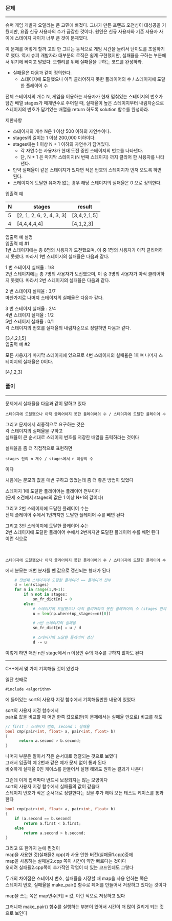 ### 문제
***
슈퍼 게임 개발자 오렐리는 큰 고민에 빠졌다. 그녀가 만든 프랜즈 오천성이 대성공을 거뒀지만, 요즘 신규 사용자의 수가 급감한 것이다. 원인은 신규 사용자와 기존 사용자 사이에 스테이지 차이가 너무 큰 것이 문제였다.  

이 문제를 어떻게 할까 고민 한 그녀는 동적으로 게임 시간을 늘려서 난이도를 조절하기로 했다. 역시 슈퍼 개발자라 대부분의 로직은 쉽게 구현했지만, 실패율을 구하는 부분에서 위기에 빠지고 말았다. 오렐리를 위해 실패율을 구하는 코드를 완성하라.  
  
* 실패율은 다음과 같이 정의한다.  
  * 스테이지에 도달했으나 아직 클리어하지 못한 플레이어의 수 / 스테이지에 도달한 플레이어 수

전체 스테이지의 개수 N, 게임을 이용하는 사용자가 현재 멈춰있는 스테이지의 번호가 담긴 배열 stages가 매개변수로 주어질 때, 실패율이 높은 스테이지부터 내림차순으로 스테이지의 번호가 담겨있는 배열을 return 하도록 solution 함수를 완성하라.  

제한사항  
* 스테이지의 개수 N은 1 이상 500 이하의 자연수이다.
* stages의 길이는 1 이상 200,000 이하이다.
* stages에는 1 이상 N + 1 이하의 자연수가 담겨있다.
  * 각 자연수는 사용자가 현재 도전 중인 스테이지의 번호를 나타낸다.
  * 단, N + 1 은 마지막 스테이지(N 번째 스테이지) 까지 클리어 한 사용자를 나타낸다.
* 만약 실패율이 같은 스테이지가 있다면 작은 번호의 스테이지가 먼저 오도록 하면 된다.
* 스테이지에 도달한 유저가 없는 경우 해당 스테이지의 실패율은 0 으로 정의한다.
  
입출력 예

|N|	stages|	result|
|---|---|---|
|5|	[2, 1, 2, 6, 2, 4, 3, 3]|	[3,4,2,1,5]|
|4|	[4,4,4,4,4]|	[4,1,2,3]|

입출력 예 설명  
입출력 예 #1  
1번 스테이지에는 총 8명의 사용자가 도전했으며, 이 중 1명의 사용자가 아직 클리어하지 못했다. 따라서 1번 스테이지의 실패율은 다음과 같다.  

1 번 스테이지 실패율 : 1/8  
2번 스테이지에는 총 7명의 사용자가 도전했으며, 이 중 3명의 사용자가 아직 클리어하지 못했다. 따라서 2번 스테이지의 실패율은 다음과 같다.  
  
2 번 스테이지 실패율 : 3/7  
마찬가지로 나머지 스테이지의 실패율은 다음과 같다.  
  
3 번 스테이지 실패율 : 2/4  
4번 스테이지 실패율 : 1/2  
5번 스테이지 실패율 : 0/1  
각 스테이지의 번호를 실패율의 내림차순으로 정렬하면 다음과 같다.  
  
[3,4,2,1,5]  
입출력 예 #2  
  
모든 사용자가 마지막 스테이지에 있으므로 4번 스테이지의 실패율은 1이며 나머지 스테이지의 실패율은 0이다.  
  
[4,1,2,3]  


### 풀이
***
문제에서 실패율을 다음과 같이 말하고 있다  
```
스테이지에 도달했으나 아직 클리어하지 못한 플레이어의 수 / 스테이지에 도달한 플레이어 수
```
그리고 문제에서 최종적으로 요구하는 것은  
각 스테이지의 실패율을 구하고  
실패율이 큰 순서대로 스테이지 번호를 저장한 배열을 출력하라는 것이다  

실패율을 좀 더 직접적으로 표현하면
```
stages 안의 n 개수 / stages에서 n 이상의 수
```
이다  
  
처음에는 분모의 값을 매번 구하고 있었는데 좀 더 좋은 방법이 있었다  

스테이지 1에 도달한 플레이어는 플레이어 전부이다  
(문제 조건에서 stages의 값은 1 이상 N+1의 값이다)  
  
그리고 2번 스테이지에 도달한 플레이어 수는  
전체 플레이어 수에서 1번까지만 도달한 플레이어 수를 빼면 된다  
  
그리고 3번 스테이지에 도달한 플레이어 수는  
2번 스테이지에 도달한 플레이어 수에서 2번까지만 도달한 플레이어 수를 빼면 된다  
이런 식으로  
</br>
</br>
  
```
스테이지에 도달했으나 아직 클리어하지 못한 플레이어의 수 / 스테이지에 도달한 플레이어 수
```
에서 분모는 매번 분자를 뺀 값으로 갱신되는 형태가 된다  
```python
    # 첫번째 스테이지에 도달한 플레이어 == 플레이어 전부
    d = len(stages)
    for n in range(1,N+1):
        if n not in stages:
            sn_fr_dict[n] = 0
        else:
            # 스테이지에 도달했으나 아직 클리어하지 못한 플레이어의 수 (stages 안의 n 개수)
            u = len(np.where(np_stages==n)[0])
            
            # n번 스테이지의 실패율
            sn_fr_dict[n] = u / d
            
            # 스테이지에 도달한 플레이어 갱신
            d -= u
```
이렇게 하면 매번 n번 stage에서 n 이상인 수의 개수를 구하지 않아도 된다  


***
C++에서 몇 가지 기록해둘 것이 있었다  

일단 첫째로
```
#include <algorithm>
```  

에 들어있는 sort의 사용자 지정 함수에서 기록해둘만한 내용이 있었다  
  
sort의 사용자 지정 함수에서  
pair로 값을 비교할 때 어떤 한쪽 값으로만(이 문제에서는 실패율 만으로) 비교를 해도  
```C++
// first : 스테이지 번호, second : 실패율
bool cmp(pair<int, float> a, pair<int, float> b)
{
      return a.second > b.second;
}

```
나머지 부분은 알아서 작은 순서대로 정렬되는 것으로 보였다  
그래서 입출력 예 2번과 같은 예가 문제 없이 통과 된다  
비슷하게 실패율 0인 케이스를 만들어서 실행 해봐도 원하는 결과가 나온다  

그런데 이게 입력마다 반드시 보장되지는 않는 모양이다  
sort의 사용자 지정 함수에서 실패율의 값이 같을때  
스테이지 번호가 작은 순서대로 정렬한다는 것을 추가 해야 모든 테스트 케이스를 통과한다  
```c++
bool cmp(pair<int, float> a, pair<int, float> b)
{
    if (a.second == b.second)
        return a.first < b.first;
    else
        return a.second > b.second;
}
```
  
그리고 또 한가지 눈에 띈것이    
map을 사용한 것(실패율2.cpp)과 사용 안한 버전(실패율1.cpp)중에   
map을 사용하는 실패율2.cpp 쪽이 시간이 약간 빠르다는 것이다  
오히려 실패율2.cpp쪽이 추가적인 작업이 더 있는 코드인데도 그렇다  

두개의 차이점은 스테이지 번호, 실패율을 저장할 때 map을 사용 안하는 쪽은  
스테이지 번호, 실패율을 make_pair() 함수로 페어를 만들어서 저장하고 있다는 것이다    
  
map을 쓰는 쪽은 map변수[키] = 값, 이런 식으로 저장하고 있다  
  
그러니까 make_pair() 함수를 실행하는 부분이 있어서 시간이 더 많이 걸리게 되는 것으로 보인다  










